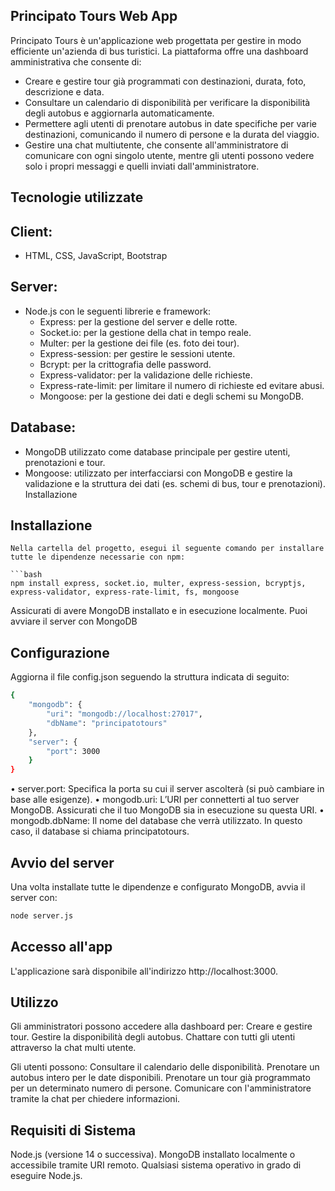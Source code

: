  ## Principato Tours Web App

Principato Tours è un'applicazione web progettata per gestire in modo efficiente un'azienda di bus turistici. La piattaforma offre una dashboard amministrativa che consente di:

* Creare e gestire tour già programmati con destinazioni, durata, foto, descrizione e data.
* Consultare un calendario di disponibilità per verificare la disponibilità degli autobus e aggiornarla automaticamente.
* Permettere agli utenti di prenotare autobus in date specifiche per varie destinazioni, comunicando il numero di persone e la durata del viaggio.
* Gestire una chat multiutente, che consente all'amministratore di comunicare con ogni singolo utente, mentre gli utenti possono vedere solo i propri messaggi e quelli inviati dall'amministratore.
 ## Tecnologie utilizzate

 ## Client:

* HTML, CSS, JavaScript, Bootstrap
 ## Server:

* Node.js con le seguenti librerie e framework:
    * Express: per la gestione del server e delle rotte.
    * Socket.io: per la gestione della chat in tempo reale.
    * Multer: per la gestione dei file (es. foto dei tour).
    * Express-session: per gestire le sessioni utente.
    * Bcrypt: per la crittografia delle password.
    * Express-validator: per la validazione delle richieste.
    * Express-rate-limit: per limitare il numero di richieste ed evitare abusi.
    * Mongoose: per la gestione dei dati e degli schemi su MongoDB.
## Database:

* MongoDB utilizzato come database principale per gestire utenti, prenotazioni e tour.
* Mongoose: utilizzato per interfacciarsi con MongoDB e gestire la validazione e la struttura dei dati (es. schemi di bus, tour e prenotazioni).
Installazione

## Installazione
```
Nella cartella del progetto, esegui il seguente comando per installare tutte le dipendenze necessarie con npm:

```bash
npm install express, socket.io, multer, express-session, bcryptjs, express-validator, express-rate-limit, fs, mongoose
````

Assicurati di avere MongoDB installato e in esecuzione localmente. Puoi avviare il server con MongoDB


## Configurazione

Aggiorna il file config.json seguendo la struttura indicata di seguito:
```bash
{
    "mongodb": {
        "uri": "mongodb://localhost:27017",
        "dbName": "principatotours"
    },
    "server": {
        "port": 3000
    }
}
```
•	server.port: Specifica la porta su cui il server ascolterà (si può cambiare in base alle esigenze).
•	mongodb.uri: L’URI per connetterti al tuo server MongoDB. Assicurati che il tuo MongoDB sia in esecuzione su questa URI.
•	mongodb.dbName: Il nome del database che verrà utilizzato. In questo caso, il database si chiama principatotours.

## Avvio del server

Una volta installate tutte le dipendenze e configurato MongoDB, avvia il server con:

```bash
node server.js
````

## Accesso all'app

L'applicazione sarà disponibile all'indirizzo http://localhost:3000.

## Utilizzo

Gli amministratori possono accedere alla dashboard per:
Creare e gestire tour.
Gestire la disponibilità degli autobus.
Chattare con tutti gli utenti attraverso la chat multi utente.

Gli utenti possono:
Consultare il calendario delle disponibilità.
Prenotare un autobus intero per le date disponibili.
Prenotare un tour già programmato per un determinato numero di persone.
Comunicare con l'amministratore tramite la chat per chiedere informazioni.

## Requisiti di Sistema

Node.js (versione 14 o successiva).
MongoDB installato localmente o accessibile tramite URI remoto.
Qualsiasi sistema operativo in grado di eseguire Node.js.

